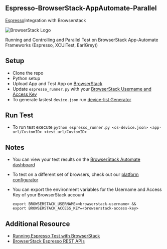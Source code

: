 ## Espresso-BrowserStack-AppAutomate-Parallel 

[Espresso](https://developer.android.com/training/testing/espresso)Integration with Browserstack

![BrowserStack Logo](https://d98b8t1nnulk5.cloudfront.net/production/images/layout/logo-header.png?1469004780)

Running and Controlling and Parallel Test on BrowserStack App-Automate Frameworks (Espresso, XCUITest, EarlGrey))

## Setup

- Clone the repo
- Python setup 
- Upload App and Test App on [BrowserStack]()
- Update `espresso_runner.py` with your [BrowserStack Username and Access Key](https://www.browserstack.com/accounts/settings)
- To generate lastest `device.json` run [device-list Generator](https://github.com/RathilVasani/Bstack-AppAutomate-Parallel)

## Run Test 

- To run test  execute `python espresso_runner.py <os-device.json> <app-url/CustomID> <test_url/CustomID>`

## Notes
* You can view your test results on the [BrowserStack Automate dashboard](https://www.browserstack.com/automate)
* To test on a different set of browsers, check out our [platform configurator](https://www.browserstack.com/automate/java#setting-os-and-browser)
* You can export the environment variables for the Username and Access Key of your BrowserStack account

  ```
  export BROWSERSTACK_USERNAME=<browserstack-username> &&
  export BROWSERSTACK_ACCESS_KEY=<browserstack-access-key>
  ```
## Additional Resource
- [Running Espresso Test with BrowserStack](https://www.browserstack.com/app-automate/espresso/get-started)
- [BrowserStack Espresso REST APIs](https://www.browserstack.com/app-automate/rest-api?framework=espresso)

